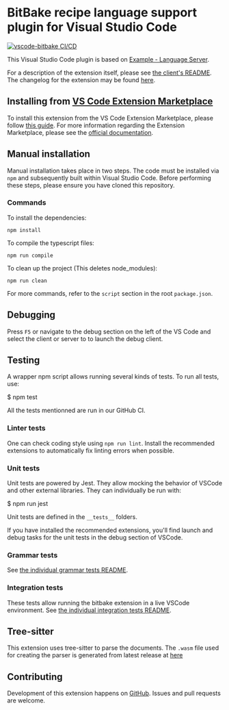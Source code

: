 # BitBake recipe language support plugin for Visual Studio Code

[![vscode-bitbake CI/CD](https://github.com/savoirfairelinux/vscode-bitbake/actions/workflows/main.yml/badge.svg?branch=master)](https://github.com/savoirfairelinux/vscode-bitbake/actions/workflows/main.yml?query=branch%3Amaster)

This Visual Studio Code plugin is based on [Example - Language Server](https://code.visualstudio.com/docs/extensions/example-language-server).

For a description of the extension itself, please see [the client's README](./client/README.md). The changelog for the extension may be found [here](./client/CHANGELOG.md).

## Installing from [VS Code Extension Marketplace](https://marketplace.visualstudio.com/VSCode)

To install this extension from the VS Code Extension Marketplace, please follow [this guide](https://marketplace.visualstudio.com/items?itemName=EugenWiens.bitbake).
For more information regarding the Extension Marketplace, please see the [official documentation](https://code.visualstudio.com/docs/editor/extension-gallery).

## Manual installation

Manual installation takes place in two steps. The code must be installed via `npm` and subsequently built within Visual Studio Code. Before performing these steps, please ensure you have cloned this repository.

### Commands

To install the dependencies:
```
npm install
```
To compile the typescript files:
```
npm run compile
```
To clean up the project (This deletes node_modules):
```
npm run clean
```
For more commands, refer to the `script` section in the root `package.json`.

## Debugging
Press `F5` or navigate to the debug section on the left of the VS Code and select the client or server to to launch the debug client.

## Testing

A wrapper npm script allows running several kinds of tests. To run all tests, use:

 $ npm test

All the tests mentionned are run in our GitHub CI.

### Linter tests

One can check coding style using `npm run lint`.
Install the recommended extensions to automatically fix linting errors when possible.

### Unit tests

Unit tests are powered by Jest. They allow mocking the behavior of VSCode
and other external libraries. They can individually be run with:

 $ npm run jest

Unit tests are defined in the `__tests__` folders.

If you have installed the recommended extensions, you'll find launch and debug
tasks for the unit tests in the debug section of VSCode.

### Grammar tests

See [the individual grammar tests README](client/test/grammars/README.md).

### Integration tests

These tests allow running the bitbake extension in a live VSCode environment.
See [the individual integration tests README](integration-tests/README.md).

## Tree-sitter
This extension uses tree-sitter to parse the documents. The `.wasm` file used for creating the parser is generated from latest release at [here](https://github.com/amaanq/tree-sitter-bitbake)

## Contributing

Development of this extension happens on [GitHub](https://github.com/savoirfairelinux/vscode-bitbake).
Issues and pull requests are welcome.
